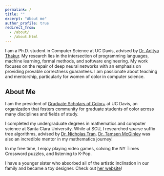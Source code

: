```yaml
---
permalink: /
title: ""
excerpt: "About me"
author_profile: true
redirect_from: 
  - /about/
  - /about.html
---
```


I am a Ph.D. student in Computer Science at UC Davis, advised by [Dr. Aditya Thakur](https://thakur.cs.ucdavis.edu/). My research lies in the intersection of programming languages, machine learning, formal methods, and software engineering. My work focuses on the repair of deep neural networks with an emphasis on providing provable correctness guarantees. I am passionate about teaching and mentorship, particularly for women of color in computer science. 


About Me
------
I am the president of [Graduate Scholars of Color+](https://sites.google.com/ucdavis.edu/gsoc/) at UC Davis, an organization that fosters community for graduate students of color across many disciplines and fields of study.

I completed my undergraduate degrees in mathematics and computer science at Santa Clara University. While at SCU, I researched sparse suffix tree algorithms, advised by [Dr. Nicholas Tran](https://algoplexity.com/~ntran/). [Dr. Tamsen McGinley](https://sites.google.com/view/tamsenwhiteheadmcginley/home) was also an incredible mentor in my mathematics journey!

In my free time, I enjoy playing video games, solving the NY Times Crossword puzzles, and listening to K-Pop.

I have a younger sister who absorbed all of the artistic inclination in our family and became a toy designer. Check out [her website](https://melissanawas.art/)!

